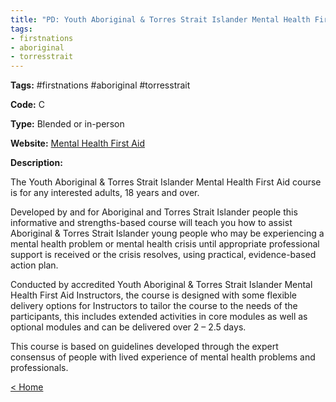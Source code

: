 ```yaml
---
title: "PD: Youth Aboriginal & Torres Strait Islander Mental Health First Aid"
tags:
- firstnations
- aboriginal
- torresstrait
---
```


<p><b>Tags:</b> #firstnations #aboriginal #torresstrait </p>
<p><b>Code:</b> C</p>
<p><b>Type:</b> Blended or in-person</p>
<p><b>Website:</b>
<a href="https://mhfa.com.au/courses/public/types/youth-aboriginal">Mental Health First Aid</a></p>

<p><b>Description:</b>
<p>The Youth Aboriginal &#38; Torres Strait Islander Mental Health First Aid course is for any interested adults, 18 years and over.</p>

<p>Developed by and for Aboriginal and Torres Strait Islander people this informative and strengths-based course will teach you how to assist Aboriginal &#38; Torres Strait Islander young people who may be experiencing a mental health problem or mental health crisis until appropriate professional support is received or the crisis resolves, using practical, evidence-based action plan.</p>

<p>Conducted by accredited Youth Aboriginal &#38; Torres Strait Islander Mental Health First Aid Instructors, the course is designed with some flexible delivery options for Instructors to tailor the course to the needs of the participants, this includes extended activities in core modules as well as optional modules and can be delivered over 2 – 2.5 days.</p>

<p>This course is based on guidelines developed through the expert consensus of people with lived experience of mental health problems and professionals.</p>

<p><a href="https://speechiegoodies.github.io/CPD-Vault">&lt; Home</a></p>